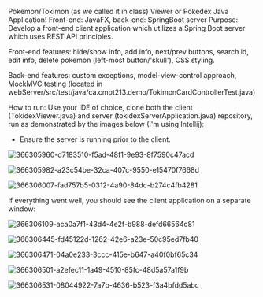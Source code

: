 Pokemon/Tokimon (as we called it in class) Viewer or Pokedex Java Application! Front-end: JavaFX, back-end: SpringBoot server Purpose: Develop a front-end client application which utilizes a Spring Boot server which uses REST API principles.

Front-end features: hide/show info, add info, next/prev buttons, search id, edit info, delete pokemon (left-most button/'skull'), CSS styling.

Back-end features: custom exceptions, model-view-control approach, MockMVC testing (located in webServer/src/test/java/ca.cmpt213.demo/TokimonCardControllerTest.java)

How to run: Use your IDE of choice, clone both the client (TokidexViewer.java) and server (tokidexServerApplication.java) repository, run as demonstrated by the images below (I'm using Intellij):

- Ensure the server is running prior to the client.

![366305960-d7183510-f5ad-48f1-9e93-8f7590c47acd](https://github.com/user-attachments/assets/ea496502-3d6f-4760-9ed4-8108b1de9be0)

![366305982-a23c54be-32ca-407c-9550-e15470f7668d](https://github.com/user-attachments/assets/87d439ff-2216-4121-a7ad-adb053d3a8b1)

![366306007-fad757b5-0312-4a90-84dc-b274c4fb4281](https://github.com/user-attachments/assets/f6e55d91-b84b-45e6-b2f2-31c290997cfd)

If everything went well, you should see the client application on a separate window:

![366306109-aca0a7f1-43d4-4e2f-b988-defd66564c81](https://github.com/user-attachments/assets/be82c1ba-7aa0-4257-ad5e-955a90a2dc0c)

![366306445-fd45122d-1262-42e6-a23e-50c95ed7fb40](https://github.com/user-attachments/assets/5554017d-838e-42e6-96da-29206229cb2f)

![366306471-04a0e233-3ccc-415e-b647-a40f0bf65c34](https://github.com/user-attachments/assets/4a62a9bb-468d-437b-b97e-66f06727adc2)

![366306501-a2efec11-1a49-4510-85fc-48d5a57a1f9b](https://github.com/user-attachments/assets/ce1103b8-8252-4dc4-ab0e-9a06897c8dff)

![366306531-08044922-7a7b-4636-b523-f3a4bfdd5abc](https://github.com/user-attachments/assets/fd6e09a6-65d5-4b30-9dc1-8de601932d54)
